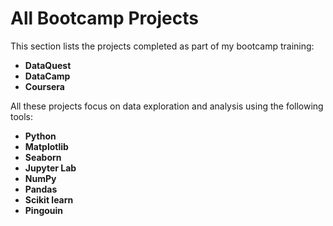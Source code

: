 # All Bootcamp Projects

This section lists the projects completed as part of my bootcamp training:

- **DataQuest**
- **DataCamp**
- **Coursera**

All these projects focus on data exploration and analysis using the following tools:

- **Python**
- **Matplotlib**
- **Seaborn**
- **Jupyter Lab**
- **NumPy**
- **Pandas**
- **Scikit learn**
- **Pingouin**
